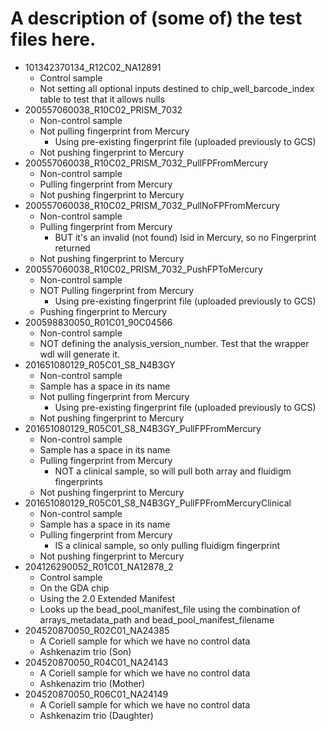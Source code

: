 # A description of (some of) the test files here.
- 101342370134_R12C02_NA12891
    - Control sample
    - Not setting all optional inputs destined to chip_well_barcode_index table to test that it allows nulls
- 200557060038_R10C02_PRISM_7032
    - Non-control sample
    - Not pulling fingerprint from Mercury
        - Using pre-existing fingerprint file (uploaded previously to GCS)
    - Not pushing fingerprint to Mercury
- 200557060038_R10C02_PRISM_7032_PullFPFromMercury
    - Non-control sample
    - Pulling fingerprint from Mercury
    - Not pushing fingerprint to Mercury
- 200557060038_R10C02_PRISM_7032_PullNoFPFromMercury
    - Non-control sample
    - Pulling fingerprint from Mercury
        - BUT it's an invalid (not found) lsid in Mercury, so no Fingerprint returned
    - Not pushing fingerprint to Mercury
- 200557060038_R10C02_PRISM_7032_PushFPToMercury
    - Non-control sample
    - NOT Pulling fingerprint from Mercury
        - Using pre-existing fingerprint file (uploaded previously to GCS)
    - Pushing fingerprint to Mercury    
- 200598830050_R01C01_90C04566
    - Non-control sample
    - NOT defining the analysis_version_number.  Test that the wrapper wdl will generate it.
- 201651080129_R05C01_S8_N4B3GY
    - Non-control sample
    - Sample has a space in its name
    - Not pulling fingerprint from Mercury
        - Using pre-existing fingerprint file (uploaded previously to GCS)
    - Not pushing fingerprint to Mercury
- 201651080129_R05C01_S8_N4B3GY_PullFPFromMercury
    - Non-control sample
    - Sample has a space in its name
    - Pulling fingerprint from Mercury
        - NOT a clinical sample, so will pull both array and fluidigm fingerprints
    - Not pushing fingerprint to Mercury
- 201651080129_R05C01_S8_N4B3GY_PullFPFromMercuryClinical
    - Non-control sample
    - Sample has a space in its name
    - Pulling fingerprint from Mercury
        - IS a clinical sample, so only pulling fluidigm fingerprint
    - Not pushing fingerprint to Mercury
- 204126290052_R01C01_NA12878_2
    - Control sample
    - On the GDA chip
    - Using the 2.0 Extended Manifest
    - Looks up the bead_pool_manifest_file using the combination of arrays_metadata_path and bead_pool_manifest_filename
- 204520870050_R02C01_NA24385
    - A Coriell sample for which we have no control data
    - Ashkenazim trio (Son)
- 204520870050_R04C01_NA24143
    - A Coriell sample for which we have no control data
    - Ashkenazim trio (Mother)
- 204520870050_R06C01_NA24149
    - A Coriell sample for which we have no control data
    - Ashkenazim trio (Daughter)
